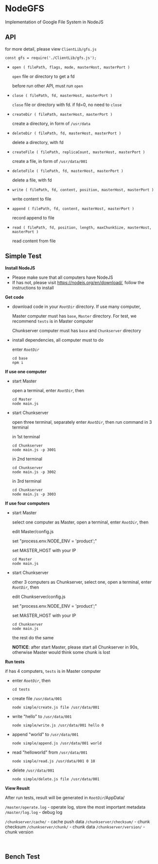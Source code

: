 
# NodeGFS
Implementation of Google File System in NodeJS
<br />

## API

for more detail, please view `ClientLib/gfs.js`

`const gfs = require('./ClientLib/gfs.js');`

- `open ( filePath, flags, mode, masterHost, masterPort )`

  `open` file or directory to get a fd

  before run other API, must run `open`
  <br />
  
- `close ( filePath, fd, masterHost, masterPort )`
  
  `close` file or directory with fd. if fd=0, no need to `close`
  <br />

- `createDir ( filePath, masterHost, masterPort )`

  create a directory, in form of `/usr/data`
  <br />

- `deleteDir ( filePath, fd, masterHost, masterPort )`

  delete a directory, with fd
  <br />

- `createFile ( filePath, replicaCount, masterHost, masterPort )`

  create a file, in form of `/usr/data/001`
  <br />

- `deleteFile ( filePath, fd, masterHost, masterPort )`

  delete a file, with fd
  <br />

- `write ( filePath, fd, content, position, masterHost, masterPort )`

  write content to file
  <br />

- `append ( filePath, fd, content, masterHost, masterPort )`

  record append to file
  <br />

- `read ( filePath, fd, position, length, maxChunkSize, masterHost, masterPort )`

  read content from file
  <br />

## Simple Test

**Install NodeJS**

- Please make sure that all computers have NodeJS
- If has not, please visit <a href="https://nodejs.org/en/download/" target="_blank">https://nodejs.org/en/download/</a>, follow the instructions to install

**Get code**

- download code in your *`RootDir`* directory. If use many computer, 

  Master computer must has `base`, `Master` directory. For test, we recommend `tests` is in Master computer
  
  Chunkserver computer must has `base` and `Chunkserver` directory
  <br />

- install dependencies, all computer must to do

  enter *`RootDir`*

      cd base
      npm i

**If use one computer**

- start Master

  open a terminal, enter *`RootDir`*, then

      cd Master
      node main.js

- start Chunkserver

  open three terminal, separately enter *`RootDir`*, then run command in 3 terminal
  
  in 1st terminal

      cd Chunkserver
      node main.js -p 3001

  in 2nd terminal

      cd Chunkserver
      node main.js -p 3002

  in 3rd terminal

      cd Chunkserver
      node main.js -p 3003

**If use four computers**

- start Master

  select one computer as Master, open a terminal, enter *`RootDir`*, then

  edit Master/config.js

  set "process.env.NODE_ENV = 'product';"

  set MASTER_HOST with your IP

      cd Master
      node main.js

- start Chunkserver

  other 3 computers as Chunkserver, select one, open a terminal, enter *`RootDir`*, then

  edit Chunkserver/config.js 

  set "process.env.NODE_ENV = 'product';"

  set MASTER_HOST with your IP

      cd Chunkserver
      node main.js
  
  the rest do the same

  **NOTICE**: after start Master, please start all Chunkserver in 90s, otherwise Master would think some chunk is lost
  <br />

**Run tests**

if has 4 computers, `tests` is in Master computer

- enter *`RootDir`*, then

  `cd tests`

- create file `/usr/data/001`

  `node simple/create.js file /usr/data/001`

- write "hello" to `/usr/data/001`

  `node simple/write.js /usr/data/001 hello 0`

- append "world" to `/usr/data/001`

  `node simple/append.js /usr/data/001 world`

- read "helloworld" from `/usr/data/001`

  `node simple/read.js /usr/data/001 0 10`

- delete `/usr/data/001`

  `node simple/delete.js file /usr/data/001`
  <br />

**View Reuslt**

After run tests, result will be generated in *`RootDir`*/AppData/

`/master/operate.log` - operate log, store the most important metadata
`/master/log.log` - debug log

`/chunkserver/cache/` - cache push data
`/chunkserver/checksum/` - chunk checksum
`/chunkserver/chunk/` - chunk data
`/chunkserver/version/` - chunk version

<br/>


## Bench Test

